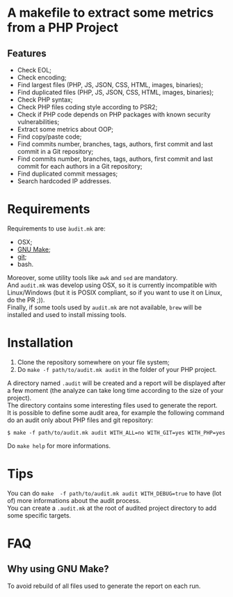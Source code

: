 # A makefile to extract some metrics from a PHP Project

## Features

- Check EOL;
- Check encoding;
- Find largest files (PHP, JS, JSON, CSS, HTML, images, binaries);
- Find duplicated files (PHP, JS, JSON, CSS, HTML, images, binaries);
- Check PHP syntax;
- Check PHP files coding style according to PSR2;
- Check if PHP code depends on PHP packages with known security vulnerabilities;
- Extract some metrics about OOP;
- Find copy/paste code;
- Find commits number, branches, tags, authors, first commit and last commit in a Git repository;
- Find commits number, branches, tags, authors, first commit and last commit for each authors in a Git repository;
- Find duplicated commit messages;
- Search hardcoded IP addresses.

# Requirements

Requirements to use `àudit.mk` are:

- OSX;
- [GNU Make](https://www.gnu.org/software/make/);
- [git](https://git-scm.com);
- bash.

Moreover, some utility tools like `awk` and `sed` are mandatory.  
And `audit.mk` was develop using OSX, so it is currently incompatible with Linux/Windows (but it is POSIX compliant, so if you want to use it on Linux, do the PR ;)).  
Finally, if some tools used by `audit.mk` are not available, `brew` will be installed and used to install missing tools.

# Installation

1. Clone the repository somewhere on your file system;
2. Do `make -f path/to/audit.mk audit` in the folder of your PHP project.

A directory named `.audit` will be created and a report will be displayed after a few moment (the analyze can take long time according to the size of your project).  
The directory contains some interesting files used to generate the report.  
It is possible to define some audit area, for example the following command do an audit only about PHP files and git repository:

```
$ make -f path/to/audit.mk audit WITH_ALL=no WITH_GIT=yes WITH_PHP=yes
````

Do `make help` for more informations.

# Tips

You can do `make  -f path/to/audit.mk audit WITH_DEBUG=true` to have (lot of) more informations about the audit process.  
You can create a `.audit.mk` at the root of audited project directory to add some specific targets.

# FAQ

## Why using GNU Make?

To avoid rebuild of all files used to generate the report on each run.
